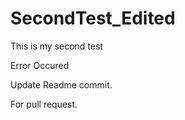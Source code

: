 # SecondTest_Edited
This is my second test

Error Occured

Update Readme commit.


For pull request.